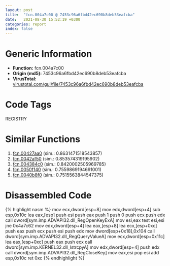 ```yaml
---
layout: post
title:  "fcn.004a7c00 @ 7453c96a6fbd42ec690b8deb53eafcba"
date:   2021-08-30 15:52:19 +0300
categories: report
index: false
---
```


# Generic Information
- **Function:** fcn.004a7c00
- **Origin (md5):** 7453c96a6fbd42ec690b8deb53eafcba
- **VirusTotal:** [virustotal.com/gui/file/7453c96a6fbd42ec690b8deb53eafcba][virustotal_ref]

# Code Tags
<span class="tag" id="REGISTRY">REGISTRY</span>


# Similar Functions

1. [fcn.00427aa0][similar_1_ref] (sim.: 0.8631471518543857)
2. [fcn.0042af50][similar_2_ref] (sim.: 0.853574319195902)
3. [fcn.004384c0][similar_3_ref] (sim.: 0.8420002505969785)
4. [fcn.0050f140][similar_4_ref] (sim.: 0.7559869194691001)
5. [fcn.0040b8f0][similar_5_ref] (sim.: 0.7515563844547375)


# Disassembled Code

{% highlight nasm %}
mov ecx,dword[esp+8]
mov edx,dword[esp+4]
sub esp,0x10c
lea eax,[esp]
push esi
push eax
push 1
push 0
push ecx
push edx
call dword[sym.imp.ADVAPI32.dll_RegOpenKeyExA]
mov esi,eax
test esi,esi
jne 0x4a7c62
mov edx,dword[esp+4]
lea eax,[esp+8]
lea ecx,[esp+0xc]
push eax
push ecx
push esi
push edx
mov dword[esp+0x18],0x104
call dword[sym.imp.ADVAPI32.dll_RegQueryValueA]
mov ecx,dword[esp+0x11c]
lea eax,[esp+0xc]
push eax
push ecx
call dword[sym.imp.KERNEL32.dll_lstrcpyA]
mov edx,dword[esp+4]
push edx
call dword[sym.imp.ADVAPI32.dll_RegCloseKey]
mov eax,esi
pop esi
add esp,0x10c
ret 0xc
{% endhighlight %}


[similar_1_ref]: /report/fcn.00427aa0@3e981d1767f44f5fe2446a49ffe52f4e
[similar_2_ref]: /report/fcn.0042af50@18980bd3439a28c3ca084fb94b418e27
[similar_3_ref]: /report/fcn.004384c0@a9fa810a69d3f4d771518b9f44e2d98d
[similar_4_ref]: /report/fcn.0050f140@7453c96a6fbd42ec690b8deb53eafcba
[similar_5_ref]: /report/fcn.0040b8f0@0aa2d73a5300dff2412388945614b507
[virustotal_ref]: https://www.virustotal.com/gui/file/7453c96a6fbd42ec690b8deb53eafcba
